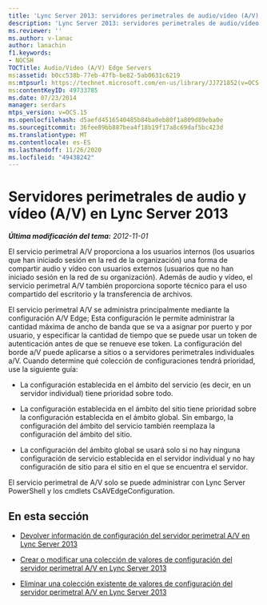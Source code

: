 ```yaml
---
title: 'Lync Server 2013: servidores perimetrales de audio/vídeo (A/V)'
description: 'Lync Server 2013: servidores perimetrales de audio/vídeo (A/V).'
ms.reviewer: ''
ms.author: v-lanac
author: lanachin
f1.keywords:
- NOCSH
TOCTitle: Audio/Video (A/V) Edge Servers
ms:assetid: b0cc538b-77eb-47fb-be82-5ab0631c6219
ms:mtpsurl: https://technet.microsoft.com/en-us/library/JJ721852(v=OCS.15)
ms:contentKeyID: 49733785
ms.date: 07/23/2014
manager: serdars
mtps_version: v=OCS.15
ms.openlocfilehash: d5aefd4516540485b84ba0eb80f1a809d89eba0e
ms.sourcegitcommit: 36fee89bb887bea4f18b19f17a8c69daf5bc423d
ms.translationtype: MT
ms.contentlocale: es-ES
ms.lasthandoff: 11/26/2020
ms.locfileid: "49438242"
---
```

# <a name="audiovideo-av-edge-servers-in-lync-server-2013"></a>Servidores perimetrales de audio y vídeo (A/V) en Lync Server 2013

<div data-xmlns="http://www.w3.org/1999/xhtml">

<div class="topic" data-xmlns="http://www.w3.org/1999/xhtml" data-msxsl="urn:schemas-microsoft-com:xslt" data-cs="https://msdn.microsoft.com/">

<div data-asp="https://msdn2.microsoft.com/asp">



</div>

<div id="mainSection">

<div id="mainBody">

<span> </span>

_**Última modificación del tema:** 2012-11-01_

El servicio perimetral A/V proporciona a los usuarios internos (los usuarios que han iniciado sesión en la red de la organización) una forma de compartir audio y vídeo con usuarios externos (usuarios que no han iniciado sesión en la red de su organización). Además de audio y vídeo, el servicio perimetral A/V también proporciona soporte técnico para el uso compartido del escritorio y la transferencia de archivos.

El servicio perimetral A/V se administra principalmente mediante la configuración A/V Edge; Esta configuración le permite administrar la cantidad máxima de ancho de banda que se va a asignar por puerto y por usuario, y especificar la cantidad de tiempo que se puede usar un token de autenticación antes de que se renueve ese token. La configuración del borde a/V puede aplicarse a sitios o a servidores perimetrales individuales a/V. Cuando determine qué colección de configuraciones tendrá prioridad, use la siguiente guía:

  - La configuración establecida en el ámbito del servicio (es decir, en un servidor individual) tiene prioridad sobre todo.

  - La configuración establecida en el ámbito del sitio tiene prioridad sobre la configuración establecida en el ámbito global. Sin embargo, la configuración del ámbito del servicio también reemplaza la configuración del ámbito del sitio.

  - La configuración del ámbito global se usará solo si no hay ninguna configuración de servicio establecida en el servidor individual y no hay configuración de sitio para el sitio en el que se encuentra el servidor.

El servicio perimetral de A/V solo se puede administrar con Lync Server PowerShell y los cmdlets CsAVEdgeConfiguration.

<div>

## <a name="in-this-section"></a>En esta sección

  - [Devolver información de configuración del servidor perimetral A/V en Lync Server 2013](lync-server-2013-return-a-v-edge-server-configuration-information.md)

  - [Crear o modificar una colección de valores de configuración del servidor perimetral A/V en Lync Server 2013](lync-server-2013-create-or-modify-a-collection-of-a-v-edge-server-configuration-settings.md)

  - [Eliminar una colección existente de valores de configuración del servidor perimetral A/V en Lync Server 2013](lync-server-2013-delete-an-existing-collection-of-a-v-edge-server-configuration-settings.md)

</div>

</div>

<span> </span>

</div>

</div>

</div>

